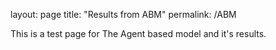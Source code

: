 layout: page
title: "Results from ABM"
permalink: /ABM

This is a test page for The Agent based model and it's results.
